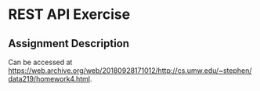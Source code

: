 # REST API Exercise
## Assignment Description
Can be accessed at https://web.archive.org/web/20180928171012/http://cs.umw.edu/~stephen/data219/homework4.html.
